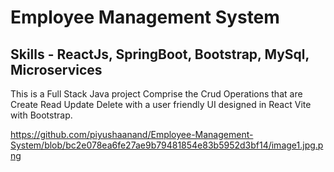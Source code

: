# Employee Management System
## Skills - ReactJs, SpringBoot, Bootstrap, MySql, Microservices

This is a Full Stack Java project Comprise the Crud Operations that are Create Read Update Delete with a user friendly UI designed in React Vite with Bootstrap.

https://github.com/piyushaanand/Employee-Management-System/blob/bc2e078ea6fe27ae9b79481854e83b5952d3bf14/image1.jpg.png
